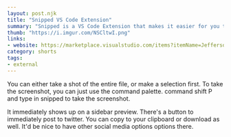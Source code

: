 ```yaml
---
layout: post.njk
title: "Snipped VS Code Extension"
summary: "Snipped is a VS Code Extension that makes it easier for you to share your code snippets by letting you take screenshots directly from VSCode. There's a lot of options for sharing code, but for me, I'm usually sharing a web snippet or something I've written myself. This is just about the quickest way to do it."
thumb: "https://i.imgur.com/NSCltwI.png"
links:
- website: https://marketplace.visualstudio.com/items?itemName=JeffersonLicet.snipped&ssr=true#overview
category: shorts
tags:
- external
---
```

You can either take a shot of the entire file, or make a selection first. To take the screenshot, you can just use the command palette. command shift P and type in snipped to take the screenshot.

It immediately shows up on a sidebar preview. There's a button to immediately post to twitter. You can copy to your clipboard or download as well. It'd be nice to have other social media options options there.